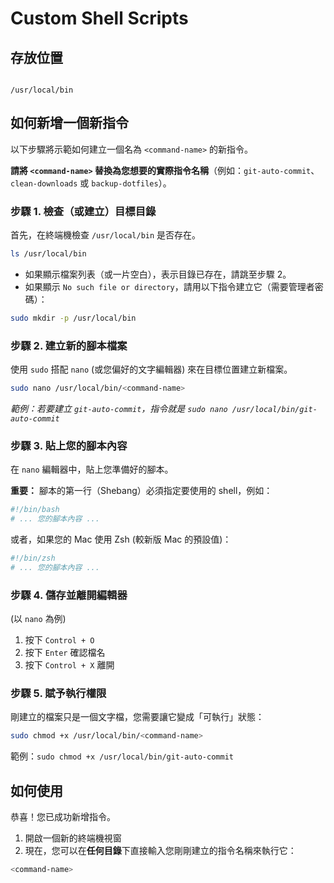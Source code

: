 # Custom Shell Scripts

## 存放位置

```

/usr/local/bin

````


## 如何新增一個新指令

以下步驟將示範如何建立一個名為 `<command-name>` 的新指令。

**請將 `<command-name>` 替換為您想要的實際指令名稱**（例如：`git-auto-commit`、`clean-downloads` 或 `backup-dotfiles`）。

### 步驟 1. 檢查（或建立）目標目錄

首先，在終端機檢查 `/usr/local/bin` 是否存在。

```bash
ls /usr/local/bin
````

  * 如果顯示檔案列表（或一片空白），表示目錄已存在，請跳至步驟 2。
  * 如果顯示 `No such file or directory`，請用以下指令建立它（需要管理者密碼）：

<!-- end list -->

```bash
sudo mkdir -p /usr/local/bin
```

### 步驟 2. 建立新的腳本檔案

使用 `sudo` 搭配 `nano` (或您偏好的文字編輯器) 來在目標位置建立新檔案。

```bash
sudo nano /usr/local/bin/<command-name>
```

*範例：若要建立 `git-auto-commit`，指令就是 `sudo nano /usr/local/bin/git-auto-commit`*

### 步驟 3. 貼上您的腳本內容

在 `nano` 編輯器中，貼上您準備好的腳本。

**重要：** 腳本的第一行（Shebang）必須指定要使用的 shell，例如：

```bash
#!/bin/bash
# ... 您的腳本內容 ...
```

或者，如果您的 Mac 使用 Zsh (較新版 Mac 的預設值)：

```bash
#!/bin/zsh
# ... 您的腳本內容 ...
```

### 步驟 4. 儲存並離開編輯器

(以 `nano` 為例)

1.  按下 `Control + O`
2.  按下 `Enter` 確認檔名
3.  按下 `Control + X` 離開

### 步驟 5. 賦予執行權限

剛建立的檔案只是一個文字檔，您需要讓它變成「可執行」狀態：

```bash
sudo chmod +x /usr/local/bin/<command-name>
```

範例：`sudo chmod +x /usr/local/bin/git-auto-commit`

## 如何使用

恭喜！您已成功新增指令。

1.  開啟一個新的終端機視窗
2.  現在，您可以在**任何目錄**下直接輸入您剛剛建立的指令名稱來執行它：

```bash
<command-name>
```
